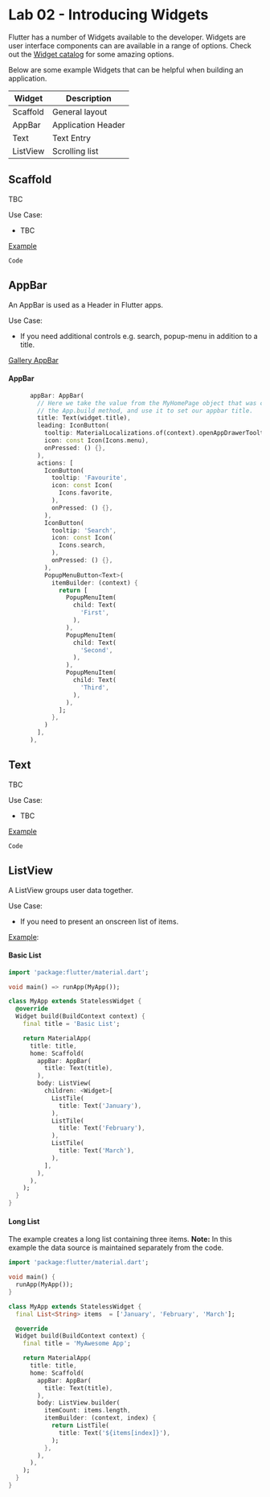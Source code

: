 # Lab 02 - Introducing Widgets 

Flutter has a number of Widgets available to the developer.
Widgets are user interface components can are available in a range of options.
Check out the [Widget catalog](https://flutter.dev/docs/development/ui/widgets) for some amazing options.

Below are some example Widgets that can be helpful when building an application.

| Widget   | Description |
|----------|--------|
| Scaffold | General layout | 
| AppBar   | Application Header |
| Text     | Text Entry |
| ListView | Scrolling list | 
 

## Scaffold 

TBC

Use Case:
* TBC

[Example](TBC)

```
Code
```

## AppBar 

An AppBar is used as a Header in Flutter apps.

Use Case:
* If you need additional controls e.g. search, popup-menu in addition to a title.

[Gallery AppBar](https://gallery.flutter.dev/#/demo/app-bar)

#### AppBar

```dart
      appBar: AppBar(
        // Here we take the value from the MyHomePage object that was created by
        // the App.build method, and use it to set our appbar title.
        title: Text(widget.title),
        leading: IconButton(
          tooltip: MaterialLocalizations.of(context).openAppDrawerTooltip,
          icon: const Icon(Icons.menu),
          onPressed: () {},
        ),
        actions: [
          IconButton(
            tooltip: 'Favourite',
            icon: const Icon(
              Icons.favorite,
            ),
            onPressed: () {},
          ),
          IconButton(
            tooltip: 'Search',
            icon: const Icon(
              Icons.search,
            ),
            onPressed: () {},
          ),
          PopupMenuButton<Text>(
            itemBuilder: (context) {
              return [
                PopupMenuItem(
                  child: Text(
                    'First',
                  ),
                ),
                PopupMenuItem(
                  child: Text(
                    'Second',
                  ),
                ),
                PopupMenuItem(
                  child: Text(
                    'Third',
                  ),
                ),
              ];
            },
          )
        ],
      ),
```


## Text 

TBC

Use Case:
* TBC

[Example](TBC)

```
Code
```


## ListView

A ListView groups user data together.

Use Case:
* If you need to present an onscreen list of items.

[Example](TBC):

#### Basic List 

```dart
import 'package:flutter/material.dart';

void main() => runApp(MyApp());

class MyApp extends StatelessWidget {
  @override
  Widget build(BuildContext context) {
    final title = 'Basic List';

    return MaterialApp(
      title: title,
      home: Scaffold(
        appBar: AppBar(
          title: Text(title),
        ),
        body: ListView(
          children: <Widget>[
            ListTile(
              title: Text('January'),
            ),
            ListTile(
              title: Text('February'),
            ),
            ListTile(
              title: Text('March'),
            ),
          ],
        ),
      ),
    );
  }
}
```

#### Long List 
The example creates a long list containing three items.
__Note:__ In this example the data source is maintained separately from the code.

```dart
import 'package:flutter/material.dart';

void main() {
  runApp(MyApp());
}

class MyApp extends StatelessWidget {
  final List<String> items  = ['January', 'February', 'March'];

  @override
  Widget build(BuildContext context) {
    final title = 'MyAwesome App';

    return MaterialApp(
      title: title,
      home: Scaffold(
        appBar: AppBar(
          title: Text(title),
        ),
        body: ListView.builder(
          itemCount: items.length,
          itemBuilder: (context, index) {
            return ListTile(
              title: Text('${items[index]}'),
            );
          },
        ),
      ),
    );
  }
}
```

